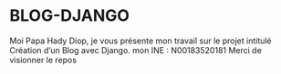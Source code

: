 # BLOG-DJANGO
Moi Papa Hady Diop, je vous présente mon travail sur le projet intitulé  Création d’un Blog avec Django. 
mon INE : N00183520181
Merci de visionner le repos
